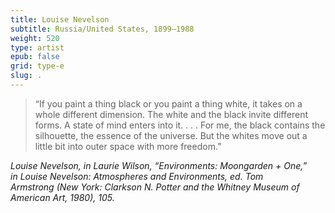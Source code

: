```yaml
---
title: Louise Nevelson
subtitle: Russia/United States, 1899–1988
weight: 520
type: artist
epub: false
grid: type-e
slug: .
---
```


>“If you paint a thing black or you paint a thing white, it takes on a whole different dimension. The white and the black invite different forms. A state of mind enters into it. . . . For me, the black contains the silhouette, the essence of the universe. But the whites move out a little bit into outer space with more freedom.”

<cite>Louise Nevelson, in Laurie Wilson, “Environments: *Moongarden + One*,” in *Louise Nevelson: Atmospheres and Environments, ed.* Tom Armstrong (New York: Clarkson N. Potter and the Whitney Museum of American Art, 1980), 105.</cite>
